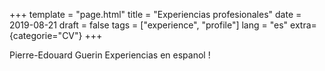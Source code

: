 +++
template = "page.html"
title = "Experiencias profesionales"
date =  2019-08-21
draft = false
tags = ["experience", "profile"]
lang = "es"
extra= {categorie="CV"}
+++


Pierre-Edouard Guerin Experiencias en espanol !
